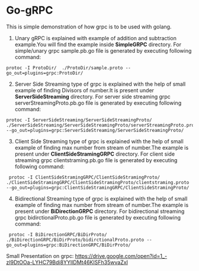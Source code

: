 # Go-gRPC
This is simple demonstration of how grpc is to be used with golang.

1. Unary gRPC is explained with example of addition and subtraction example.You will find the example inside __SimpleGRPC__ directory.
For simple/unary grpc sample.pb.go file is generated by executing following command:
  ~~~ 
  protoc -I ProtoDir/  ./ProtoDir/sample.proto --go_out=plugins=grpc:ProtoDir/ 
  ~~~ 



2. Server Side Streaming type of grpc is explained with the help of small example of finding Divisors of number.It is present under __ServerSideStreaming__ directory.
For server side streaming grpc serverStreamingProto.pb.go file is generated by executing following command:
  ~~~
  protoc -I ServerSideStreaming/ServerSideStreamingProto/ ./ServerSideStreaming/ServerSideStreamingProto/serverStreamingProto.proto --go_out=plugins=grpc:ServerSideStreaming/ServerSideStreamingProto/
  ~~~



3. Client Side Streaming type of grpc is explained with the help of small example of finding max number from stream of number.The example is present under __ClientSideStramingGRPC__ directory.
For client side streaming grpc clientstraming.pb.go file is generated by executing following command:
 ~~~
  protoc -I ClientSideStramingGRPC/ClientSideStramingProto/ ./ClientSideStramingGRPC/ClientSideStramingProto/clientstraming.proto --go_out=plugins=grpc:ClientSideStramingGRPC/ClientSideStramingProto/
 ~~~ 



4. Bidirectional Streaming type of grpc is explained with the help of small example of finding max number from stream of number.The example is present under __BiDirectionGRPC__ directory.
For bidirectional streaming grpc bidirctionalProto.pb.go file is generated by executing following command:
 ~~~
  protoc -I BiDirectionGRPC/BiDirProto/  ./BiDirectionGRPC/BiDirProto/bidirctionalProto.proto --go_out=plugins=grpc:BiDirectionGRPC/BiDirProto/
 ~~~
 
 
Small Presentation on grpc: https://drive.google.com/open?id=1_-zI9DtOOa-LYHC79Bdi8YYlIDMt46KISFh35wvaZxI
